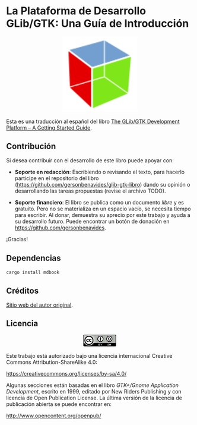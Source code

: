 # La Plataforma de Desarrollo GLib/GTK: Una Guía de Introducción

<p align="center">

<img src="https://raw.githubusercontent.com/gersonbenavides/glib-gtk-libro/main/src/assets/images/logo-gtk.svg" alt="Logo de GTK" width="40%" />

</p>

Esta es una traducción al español del libro [The GLib/GTK Development Platform – A Getting Started Guide](https://github.com/swilmet).

## Contribución

Si desea contribuir con el desarrollo de este libro puede apoyar con:

* **Soporte en redacción**: Escribiendo o revisando el texto, para hacerlo participe en el repositorio del libro (<https://github.com/gersonbenavides/glib-gtk-libro>) dando su opinión o desarrollando las tareas propuestas (revise el archivo TODO).

* **Soporte financiero**: El libro se publica como un documento *libre* y es gratuito. Pero no se materializa en un espacio vacío, se necesita tiempo para escribir. Al donar, demuestra su aprecio por este trabajo y ayuda a su desarrollo futuro. Puede encontrar un botón de donación en <https://github.com/gersonbenavides>.

¡Gracias!

## Dependencias

```console
cargo install mdbook
```

## Créditos

[Sitio web del autor original](https://github.com/swilmet).

## Licencia

<p align="center">

<img src="https://raw.githubusercontent.com/gersonbenavides/glib-gtk-libro/main/src/assets/images/license-cc-by-sa-88x31.png" alt="License CC BY-SA" width="88px" />

</p>

Este trabajo está autorizado bajo una licencia internacional Creative Commons Attribution-ShareAlike 4.0:

<https://creativecommons.org/licenses/by-sa/4.0/>

Algunas secciones están basadas en el libro *GTK+/Gnome Application Development*, escrito en 1999, editado por New Riders Publishing y con licencia de Open Publication License. La última versión de la licencia de publicación abierta se puede encontrar en:

<http://www.opencontent.org/openpub/>